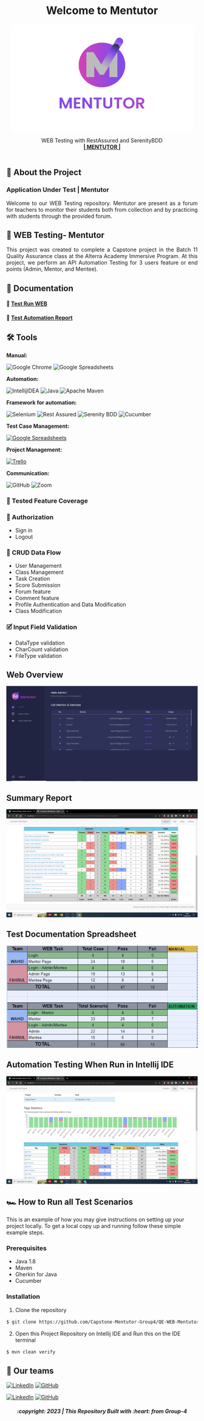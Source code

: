 <div align="center">
  <h1>Welcome to Mentutor</h1>

<a href="">
    <img src="./LogoMentutor.png" width="480" height="280">
  </a>

  <p align="center">
    WEB Testing with RestAssured and SerenityBDD
    <br />
    <a href="https://mentutor-immersive.vercel.app/"><strong>| MENTUTOR |</strong></a>
    <br />
    <br />
  </p>
</div>

## 📑 About the Project
### Application Under Test | Mentutor
<p align="justify">Welcome to our WEB Testing repository. Mentutor are present as a forum for teachers to monitor their students both from collection and by practicing with students through the provided forum.

## 📑 WEB Testing- Mentutor
<p align="justify">This project was created to complete a Capstone project in the Batch 11 Quality Assurance class at the Alterra Academy Immersive Program. At this project, we perform an API Automation Testing for 3 users feature or end points (Admin, Mentor, and Mentee).</p>

## 📓 Documentation
#### 👀   [Test Run WEB](https://youtu.be/iaz8q6xAYts)
#### 📝   [Test Automation Report](https://drive.google.com/drive/folders/1oZYfWFdVxSvToY_mKirjFhSUmBmxF_9W?usp=sharing)


## 🛠 Tools
**Manual:**

![Google Chrome](https://img.shields.io/badge/Google%20Chrome-4285F4?style=for-the-badge&logo=GoogleChrome&logoColor=white)
![Google Spreadsheets](https://img.shields.io/badge/-Google%20Spreadsheets-4bc47b?style=for-the-badge&logoColor=black)

**Automation:**

![IntellijIDEA](https://img.shields.io/badge/IntelliJIDEA-000000.svg?style=for-the-badge&logo=intellij-idea&logoColor=white)
![Java](https://img.shields.io/badge/java-%23ED8B00.svg?style=for-the-badge&logo=java&logoColor=white)
![Apache Maven](https://img.shields.io/badge/Apache%20Maven-C71A36?style=for-the-badge&logo=Apache%20Maven&logoColor=white)

**Framework for automation:**

![Selenium](https://img.shields.io/badge/-selenium-%43B02A?style=for-the-badge&logo=selenium&logoColor=white)
![Rest Assured](https://img.shields.io/badge/-rest%20assured-000000?style=for-the-badge&logoColor=black)
![Serenity BDD](https://img.shields.io/badge/-serenity%20bdd-16a67a?style=for-the-badge&logoColor=black)
![Cucumber](https://img.shields.io/badge/-cucumber-4bc47b?style=for-the-badge&logoColor=black)

**Test Case Management:**

[![Google Spreadsheets](https://img.shields.io/badge/-Google%20Spreadsheets-4bc47b?style=for-the-badge&logoColor=black)](https://docs.google.com/spreadsheets/d/16WhgJEVnogjZcaBX8dx-v-t7AyZ3uNrFrAytvRM3Gfg/edit#gid=636697585)

**Project Management:**

[![Trello](https://img.shields.io/badge/Trello-%23026AA7.svg?style=for-the-badge&logo=Trello&logoColor=white)](https://trello.com/b/L3cmVsCq)

**Communication:**

![GitHub](https://img.shields.io/badge/github%20Project-%23121011.svg?style=for-the-badge&logo=github&logoColor=white)
![Zoom](https://img.shields.io/badge/Zoom-2D8CFF?style=for-the-badge&logo=zoom&logoColor=white)


### 💫 Tested Feature Coverage

### 🔐 Authorization

- Sign in
- Logout

### 🔄 CRUD Data Flow

- User Management
- Class Management
- Task Creation
- Score Submission
- Forum feature
- Comment feature
- Profile Authentication and Data Modification
- Class Modification

### 🗹 Input Field Validation
- DataType validation
- CharCount validation
- FileType validation

## Web Overview
![report-web-overview](https://github.com/Capstone-Mentutor-Group4/QE-WEB-Mentutor/blob/main/MentutorWEB.PNG)

## Summary Report
![report-web-coverage](https://github.com/Capstone-Mentutor-Group4/QE-WEB-Mentutor/blob/main/Automation-Report%20Mentutor%20WEB.png)

## Test Documentation Spreadsheet
![report-web-chats](https://github.com/Capstone-Mentutor-Group4/QE-WEB-Mentutor/blob/main/Result%20sumarry.PNG)

## Automation Testing When Run in Intellij IDE
![report-web-runningtest](https://github.com/Capstone-Mentutor-Group4/QE-WEB-Mentutor/blob/main/Automation-Report%20Mentutor%20WEB%20Features.png)


## 🏎️ How to Run all Test Scenarios

This is an example of how you may give instructions on setting up your project locally.
To get a local copy up and running follow these simple example steps.

### Prerequisites

- Java 1.8
- Maven
- Gherkin for Java
- Cucumber

### Installation

1. Clone the repository
```bash
$ git clone https://github.com/Capstone-Mentutor-Group4/QE-WEB-Mentutor.git
```
2. Open  this Project Repository on Intellij IDE and Run this on the IDE terminal
```bash
$ mvn clean verify
```

## 📱 Our teams

[![LinkedIn](https://img.shields.io/badge/-Fahrul%20Rozi-white?style=for-the-badge&logo=linkedin&logoColor=blue)](https://www.linkedin.com/in/fahrulroziabdibahari/)
[![GitHub](https://img.shields.io/badge/-FahrulRozi-white?style=for-the-badge&logo=github&logoColor=black)](https://github.com/FahrulRoziAbdi)

[![LinkedIn](https://img.shields.io/badge/-Wahid%20Abdul%20Azis-white?style=for-the-badge&logo=linkedin&logoColor=blue)](https://www.linkedin.com/in/wahid-azis-98954b243/)
[![GitHub](https://img.shields.io/badge/-WahidAbdulAzis-white?style=for-the-badge&logo=github&logoColor=black)](https://github.com/WahidAzis)

<h5>
<p align="center">:copyright: 2023 | This Repository Built with :heart: from Group-4</p>
</h5>
